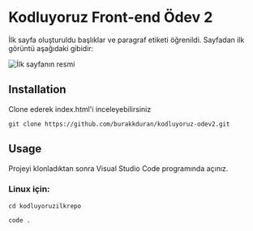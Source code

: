 # Kodluyoruz Front-end Ödev 2

İlk sayfa oluşturuldu başlıklar ve paragraf etiketi öğrenildi.
Sayfadan ilk görüntü aşağıdaki gibidir:

![İlk sayfanın resmi](https://i.hizliresim.com/6akk2qw.png)


## Installation

Clone ederek index.html'i inceleyebilirsiniz

```
git clone https://github.com/burakkduran/kodluyoruz-odev2.git

```

## Usage

Projeyi klonladıktan sonra Visual Studio Code programında açınız.

### Linux için:

```
cd kodluyoruzilkrepo

code . 

```